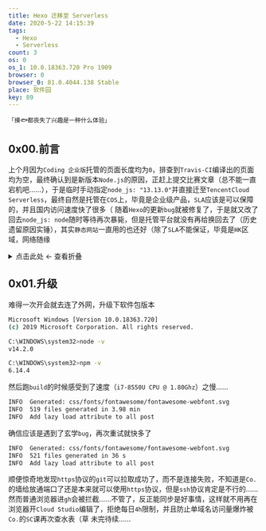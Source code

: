 ```yaml
---
title: Hexo 迁移至 Serverless
date: 2020-5-22 14:15:39
tags:
  - Hexo
  - Serverless
count: 3
os: 0
os_1: 10.0.18363.720 Pro 1909
browser: 0
browser_0: 81.0.4044.138 Stable
place: 软件园
key: 89
---
```

    「摸🐟都丧失了兴趣是一种什么体验」
<!-- more -->
## 0x00.前言
上个月因为`Coding 企业版`托管的页面长度均为`0`，排查到`Travis-CI`编译出的页面均为空，最终确认到是新版本`Node.js`的原因，正赶上提交比赛文章（总不能一直宕机吧……），于是临时手动指定`node_js: "13.13.0"`并直接迁至`TencentCloud Serverless`，最终自然是托管在`COS`上，毕竟是企业级产品，`SLA`应该是可以保障的，并且国内访问速度快了很多（
随着`Hexo`的更新`bug`就被修复了，于是就又改了回去`node_js: node`随时等待再次暴毙，但是托管平台就没有再给换回去了（历史遗留原因实锤），其实`静态网站`一直用的也还好（除了`SLA`不能保证，毕竟是`HK`区域，网络随缘

<details><summary>点击此处 ← 查看折叠</summary>

> month / 5 4 3 2 1 12 11 10 9 8 7 6 5 4 3 2 1 
count /3~~1~~ 5 3 2 4 03 02 03 0 3 2 0 5 1 4 2 2

看了下之前`10`月份开始每个月都会发`2~5`篇文章，之前的`6、9`月份除外（可能是毕业季以及刚社畜过于忙就没有打理过），然后再就是这个月了，虽说平时鼓捣的东西大部分都以水文形式扔到[QZone](https://user.qzone.qq.com/954078278)里了，但是并没有正经人看以及读者范围也有局限性
因此`blog`还是要回归的，其实`blog`和`QZone`的界限自己也在区分，`QZone`发多了就懒得再在`blog`整理了
但是有些东西你不发`blog`的话，随着时间的推移可能就直接被淹没了，除非去翻记录，不然是留不下任何东西的……
但如果`QZone`不发，攒到一起直接发`blog`的话，首先并不确定这个方向发`blog`合不合适，其次如果跨越时间太长的话非常容易遗忘也丧失了实时性
矛与盾·太难了……所以目前仍以`QZone`水文为主，计划每周末选方向整理发`blog`，~~然而这个月的`周更`马上就要变成`月更`了草……~~水了两篇光速填平
翻了半天`blog`目录发现分层结构还是太乱了，旧文早该整理、新文还没公开，不知道要写什么才好，于是在矛盾之中诞生了这篇文章
<hr>

终于又到了一年一度的狗东`618`活动，`518`开始的预热并且从今天`520`就开始一轮了，但是一张`bt`券都没有抢到，下次就再开个`txy`的竞价实例，最低配的`1C1G`就行，网卡`25万pps`的话就只有`AM2`系列了……菜到不会`Go`语言的链接复用、`Session`管理，就还得靠着`py`，估计下个月之前的最新`release`只有`383`了，自行编译倒是加了`--enable-optimizations`理论上会有性能加成
日语课太难了……这次可是`零基础班`也没有理由解释文盲了，一节课提问次数高达**五次**逐渐开始怀疑人生，于是自然而然地导致了，每周有课的`周一`和`周三`全天非常心塞草
音游厅上周三也终于恢复了，~~这周末可以摸过去了（可惜周五雷阵雨……~~然后~~周一又关门了，因为某会……~~
`2020-5-25 13:52:54`：上周六下午突然收到从没私聊过的好友说开着的消息，于是就摸过去了（
<hr>

说到底还是对自己的定位不明确所导致的，要么觉得每天没干啥正经事儿浑浑噩噩（摸🐟不香嘛），要么觉得在这一直呆着是否合适要不要出去走走（攒不动💰啊）
虽然`99%`的外人都推荐去一线城市比如`bj`转转，也可能他们的建议都是正确的，自己到最后也没有去一趟（但仍迷信自己是那正确的`1%`
这点要解决起来可不是一蹴而就的了，涉及到对未来的预估判断，自己到底从事什么工作，是否干的舒服……`emmm`，尽可能趋近于**理想**吧但肯定是不现实的
说起来还是因为自己的兴趣过于宽泛，才产生了啥都想涉猎的错觉，而实际上适合长远干的工种可能只有个位数，还是好好干好眼下的活吧
自己倒希望是错觉，毕竟要是真正遇到辣鸡的话可能早就跑路了（深入研究嵌入式产品吧，况且`20`年开局因为疫情闹成这样还是求稳吧
至于互联网的话，既然一开始在大学的时候就定位为业余兴趣，那就干脆整成副业吧，莫名其妙排斥主力干这玩楞，要么是错觉要么是天意（不知道从哪能揽下这种活儿
再说了既然一直在纠结干不干的话是不是更不能考虑作为主业了？并且应该不用非得试验一阵子才能得出这个结论吧
虽然赚得多，但是……`emmm`，真香（草

</details>

## 0x01.升级
难得一次开会就去连了外网，升级下软件包版本
``` bash
Microsoft Windows [Version 10.0.18363.720]
(c) 2019 Microsoft Corporation. All rights reserved.

C:\WINDOWS\system32>node -v
v14.2.0

C:\WINDOWS\system32>npm -v
6.14.4
```
然后跑`build`的时候感受到了速度（`i7-8550U CPU @ 1.80Ghz`）之慢……
``` bash
INFO  Generated: css/fonts/fontawesome/fontawesome-webfont.svg
INFO  519 files generated in 3.98 min
INFO  Add lazy load attribute to all post
```
确信应该是遇到了玄学`bug`，再次重试就快多了
``` bash
INFO  Generated: css/fonts/fontawesome/fontawesome-webfont.svg
INFO  521 files generated in 36 s
INFO  Add lazy load attribute to all post
```
顺便惊奇地发现`https`协议的`git`可以拉取成功了，而不是连接失败，不知道是`Co.`的墙给放通端口了还是本来就可以使用`https`协议，但是`ssh`协议肯定是不行的……
然而普通浏览器进`gh`会被拦截……不管了，反正能同步是好事情，这样就不用再在浏览器开`Cloud Studio`编辑了，拒绝每日`4h`限制，并且防止单域名访问量爆炸被`Co.`的`SC`课再次查水表（草
未完待续……
